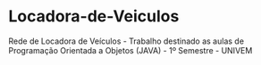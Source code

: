 # Locadora-de-Veiculos
Rede de Locadora de Veículos - Trabalho destinado as aulas de Programação Orientada a Objetos (JAVA) - 1º Semestre - UNIVEM
